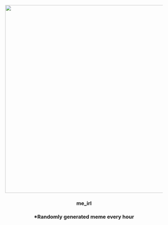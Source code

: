 <p align="center">
        <img src="https://i.redd.it/z5asj9b6jh1a1.jpg" width="600" height="600">
        </p>
        <h3 align="center">me_irl</h3>
        <h3 align="center">*Randomly generated meme every hour</h3>
    